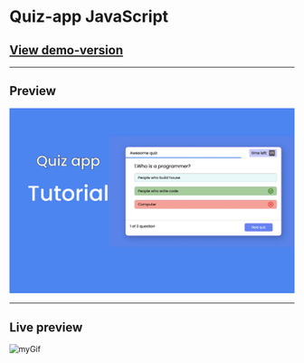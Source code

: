 # Quiz-app JavaScript

<h2><a href="https://ogshadoww.github.io/Project-Quiz-app/">View demo-version</a></h2>

----

<h2>Preview</h2>

<img src="img/preview.png"> 

---

<h2>Live preview</h2>

![myGif](img/preview-vid.gif)
